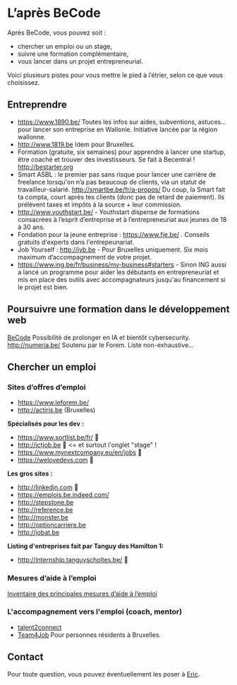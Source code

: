 # L’après BeCode

Après BeCode, vous pouvez soit :

- chercher un emploi ou un stage,
- suivre une formation complémentaire, 
- vous lancer dans un projet entrepreneurial.

Voici plusieurs pistes pour vous mettre le pied à l’étrier, selon ce que vous choisissez.

## Entreprendre

- https://www.1890.be/ Toutes les infos sur aides, subventions, astuces... pour lancer son entreprise en Wallonie. Initiative lancée par la région wallonne.
- http://www.1819.be Idem pour Bruxelles.
- Formation (gratuite, six semaines) pour apprendre à lancer une startup, être coaché et trouver des investisseurs. Se fait à Becentral !  http://bestarter.org 
- Smart ASBL : le premier pas sans risque pour lancer une carrière de freelance lorsqu'on n’a pas beaucoup de clients, via un statut de travailleur-salarié. http://smartbe.be/fr/a-propos/  Du coup, la Smart fait ta compta, court après tes clients (donc pas de retard de paiement). Ils prélèvent taxes et impôts à la source + leur commission. 
- http://www.youthstart.be/ - Youthstart dispense de formations consacrées à l’esprit d’entreprise et à l’entrepreneuriat aux jeunes de 18 à 30 ans.
- Fondation pour la jeune entreprise : https://www.fje.be/ . Conseils gratuits d'experts dans l'entrepeunariat. 
- Job Yourself : http://jyb.be - Pour Bruxelles uniquement. Six mois maximum d’accompagnement de votre projet.
- https://www.ing.be/fr/business/my-business#starters - Sinon ING aussi a lancé un programme pour aider les débutants en entrepreneuriat et mis en place des outils avec accompagnateurs jusqu'au financement si le projet est bien. 

## Poursuivre une formation dans le développement web

[BeCode](https://www.becode.org/index_fr.html) Possibilité de prolonger en IA et bientôt cybersecurity.   
http://numeria.be/ Soutenu par le Forem. 
Liste non-exhaustive...

## Chercher un emploi
### Sites d’offres d’emploi
- https://www.leforem.be/
- http://actiris.be (Bruxelles)

**Spécialisés pour les dev :**
- https://www.sortlist.be/fr/ 🌟
- http://ictjob.be 🌟 <= et surtout l'onglet "stage" !
- https://www.mynextcompany.eu/en/jobs 🌟
- https://welovedevs.com 🌟

**Les gros sites :**
- http://linkedin.com 🌟
- https://emplois.be.indeed.com/
- http://stepstone.be 
- http://reference.be 
- http://monster.be
- http://optioncarriere.be 
- http://jobat.be 

**Listing d'entreprises fait par Tanguy des Hamilton 1:**
- http://internship.tanguyscholtes.be/ 🌟


### Mesures d’aide à l’emploi
[Inventaire des principales mesures d’aide à l’emploi](https://www.leforem.be/particuliers/aides-financieres-emploi.html)


### L'accompagnement vers l'emploi (coach, mentor)
- [talent2connect](http://www.talent2connect.be/)
- [Team4Job](http://www.team4job.be/) Pour personnes résidents à Bruxelles. 

## Contact
Pour toute question, vous pouvez éventuellement les poser à [Eric](mailto:eric@becode.org).
